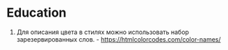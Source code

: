# Education

1. Для описания цвета в стилях можно использовать набор зарезервированных слов. - https://htmlcolorcodes.com/color-names/
